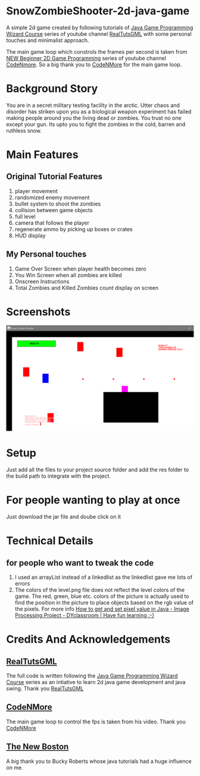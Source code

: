 # SnowZombieShooter-2d-java-game
A simple 2d game created by following tutorials of [Java Game Programming Wizard Course](https://www.youtube.com/playlist?list=PLWms45O3n--5vDnNd6aiu1CSWX3JlCU1n) series of youtube channel [ RealTutsGML](https://www.youtube.com/user/RealTutsGML/featured) with some personal touches and minimalist approach.

The main game loop which constrols the frames per second is taken from [NEW Beginner 2D Game Programming](https://www.youtube.com/playlist?list=PLah6faXAgguMnTBs3JnEJY0shAc18XYQZ) series of youtube channel [CodeNmore](https://www.youtube.com/user/CodeNMore). So a big thank you to [CodeNMore](https://www.youtube.com/user/CodeNMore) for the main game loop.


# Background Story
You are in a secret military testing facility in the arctic. Utter chaos and disorder has striken upon you as a biological weapon experiment has failed making people around you the living dead or zombies. You trust no one except your gun. Its upto you to fight the zombies in the cold, barren and ruthless snow.

# Main Features
## Original Tutorial Features
1. player movement
2. randomized enemy movement
3. bullet system to shoot the zombies
4. collision between game objects
5. full level
6. camera that follows the player
7. regenerate ammo by picking up boxes or crates
8. HUD display

## My Personal touches
1. Game Over Screen when player health becomes zero
2. You Win Screen when all zombies are killed
3. Onscreen Instructions 
4. Total Zombies and Killed Zombies count display on screen

# Screenshots
![Snap 1](screenShots/snap1.png)

# Setup
Just add all the files to your project source folder and add the res folder to the build path to integrate with the project.

# For people wanting to play at once
Just download the jar file and doube click on it

# Technical Details
## for people who want to tweak the code
1. I used an arrayList instead of a linkedlist as the linkedlist gave me lots of errors
2. The colors of the level.png file does not reflect the level colors of the game. The red, green, blue etc. colors of the picture is actually used to find the position in the picture to place objects based on the rgb value of the pixels. For more info [How to get and set pixel value in Java - Image Processing Project - DYclassroom | Have fun learning :-)](https://www.dyclassroom.com/image-processing-project/how-to-get-and-set-pixel-value-in-java)

# Credits And Acknowledgements
## [RealTutsGML](https://www.youtube.com/user/RealTutsGML/featured)
The full code is written following the [Java Game Programming Wizard Course](https://www.youtube.com/playlist?list=PLWms45O3n--5vDnNd6aiu1CSWX3JlCU1n) series as an intiative to learn 2d java game development and java swing. Thank you [RealTutsGML](https://www.youtube.com/user/RealTutsGML/featured)
## [CodeNMore](https://www.youtube.com/channel/UCaM7SQvF5q9sz4NgL16PNRA)
The main game loop to control the fps is taken from his video. Thank you [CodeNMore](https://www.youtube.com/channel/UCaM7SQvF5q9sz4NgL16PNRA)
## [The New Boston](https://www.youtube.com/user/thenewboston)
A big thank you to Bucky Roberts whose java tutorials had a huge influence on me.
